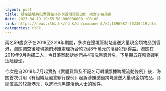 ```yaml
---
layout: post
title: 疑在邊境將犯罪得益分多次運港涉逾2億　兩女子被落案
date: 2023-04-19 19:55:58.000000000 +08:00
link: https://news.rthk.hk/rthk/ch/component/k2/1696987-20230419.htm
categories: rthk
---
```


兩名59歲女子在2018至2019年期間，多次在邊境管制站運送大量現金類物品到香港，海關調查後發現她們涉嫌處理折合約2億8千萬元的懷疑犯罪得益。海關在2019年9月拘捕二人，今日落案起訴她們共4項洗黑錢罪名，下星期五在粉嶺裁判法院提堂。

今次是自2018年7月起實施《實體貨幣及不記名可轉讓票據跨境流動條例》後，海關首次引用《有組織及嚴重罪行條例》起訴涉嫌透過跨境運送大量現金類物品、即總值高於12萬港元，以進行洗黑錢活動人士的案件。
